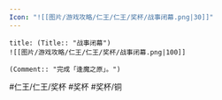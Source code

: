 ```yaml
---
Icon: "![[图片/游戏攻略/仁王/仁王/奖杯/战事闭幕.png|30]]"
---
```

```ad-common-bronze-trophy
title: (Title:: "战事闭幕")
![[图片/游戏攻略/仁王/仁王/奖杯/战事闭幕.png|100]]

(Comment:: "完成「逢魔之原」。")
```

#仁王/仁王/奖杯 #奖杯 #奖杯/铜
